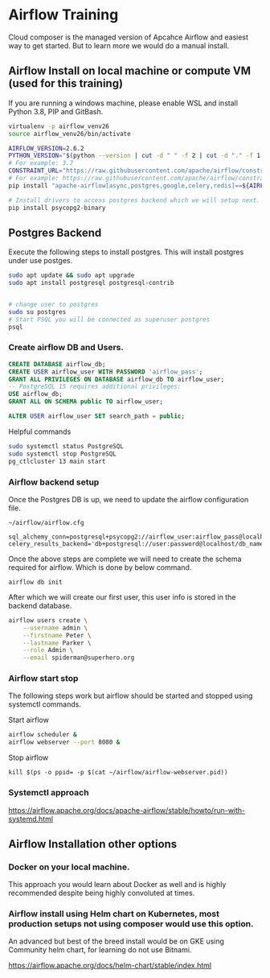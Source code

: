 # Airflow Training
Cloud composer is the managed version of Apcahce Airflow and easiest way to get started. But to learn more we would do a manual install. 

## Airflow Install on local machine or compute VM (used for this training)

If you are running a windows machine, please enable WSL and install Python 3.8, PIP and GitBash.

```bash
virtualenv -p airflow_venv26
source airflow_venv26/bin/activate

AIRFLOW_VERSION=2.6.2
PYTHON_VERSION="$(python --version | cut -d " " -f 2 | cut -d "." -f 1-2)"
# For example: 3.7
CONSTRAINT_URL="https://raw.githubusercontent.com/apache/airflow/constraints-${AIRFLOW_VERSION}/constraints-${PYTHON_VERSION}.txt"
# For example: https://raw.githubusercontent.com/apache/airflow/constraints-2.6.2/constraints-no-providers-3.7.txt
pip install "apache-airflow[async,postgres,google,celery,redis]==${AIRFLOW_VERSION}" --constraint "${CONSTRAINT_URL}"

# Install drivers to access postgres backend which we will setup next.
pip install psycopg2-binary 

```

## Postgres Backend

Execute the following steps to install postgres. This will install postgres under use postges.

```bash
sudo apt update && sudo apt upgrade
sudo apt install postgresql postgresql-contrib


# change user to postgres 
sudo su postgres
# Start PSQL you will be connected as superuser postgres 
psql
```

### Create airflow DB and Users.
```sql
CREATE DATABASE airflow_db;
CREATE USER airflow_user WITH PASSWORD 'airflow_pass';
GRANT ALL PRIVILEGES ON DATABASE airflow_db TO airflow_user;
-- PostgreSQL 15 requires additional privileges:
USE airflow_db;
GRANT ALL ON SCHEMA public TO airflow_user;

ALTER USER airflow_user SET search_path = public;
```

Helpful commands 
```bash
sudo systemctl status PostgreSQL
sudo systemctl stop PostgreSQL
pg_ctlcluster 13 main start
```

### Airflow backend setup
Once the Postgres DB is up, we need to update the airflow configuration file.

```
~/airflow/airflow.cfg

sql_alchemy_conn=postgresql+psycopg2://airflow_user:airflow_pass@localhost/airflow_db
celery_results_backend='db+postgresql://user:password@localhost/db_name
```

Once the above steps are complete we will need to create the schema required for airflow. Which is done by below command. 
```
airflow db init
```
After which we will create our first user, this user info is stored in the backend database. 
```bash
airflow users create \
    --username admin \
    --firstname Peter \
    --lastname Parker \
    --role Admin \
    --email spiderman@superhero.org
```

### Airflow start stop

The following steps work but airflow should be started and stopped using systemctl commands. 

Start airflow 
```bash
airflow scheduler &
airflow webserver --port 8080 &
```

Stop airflow
```
kill $(ps -o ppid= -p $(cat ~/airflow/airflow-webserver.pid))
```

### Systemctl approach

https://airflow.apache.org/docs/apache-airflow/stable/howto/run-with-systemd.html





## Airflow Installation other options 

### Docker on your local machine. 

This approach you would learn about Docker as well and is highly recommended despite being highly convoluted at times. 

### Airflow install using Helm chart on Kubernetes, most production setups not using composer would use this option. 

An advanced but best of the breed install would be on GKE using Community helm chart, for learning do not use Bitnami.

https://airflow.apache.org/docs/helm-chart/stable/index.html
